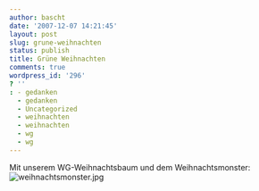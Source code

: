 ```yaml
---
author: bascht
date: '2007-12-07 14:21:45'
layout: post
slug: grune-weihnachten
status: publish
title: Grüne Weihnachten
comments: true
wordpress_id: '296'
? ''
: - gedanken
  - gedanken
  - Uncategorized
  - weihnachten
  - weihnachten
  - wg
  - wg
---
```


Mit unserem WG-Weihnachtsbaum und dem Weihnachtsmonster:
[](http://www.bascht.com/fotos/photo/2092559535/weihnachtsmonsterjpg.html)
![weihnachtsmonster.jpg](http://farm3.static.flickr.com/2076/2092559535_259d48c3c7.jpg)



